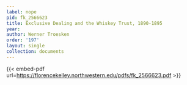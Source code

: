 ```yaml
---
label: nope
pid: fk_2566623
title: Exclusive Dealing and the Whiskey Trust, 1890-1895
year:
author: Werner Troesken
order: '197'
layout: single
collection: documents
---
```



{{< embed-pdf url=https://florencekelley.northwestern.edu/pdfs/fk_2566623.pdf >}}